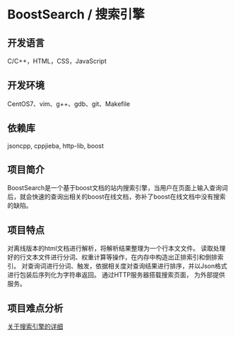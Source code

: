 # BoostSearch / 搜索引擎
## 开发语言
C/C++，HTML，CSS，JavaScript

## 开发环境
CentOS7、vim、g++、gdb、git、Makefile

## 依赖库
jsoncpp, cppjieba, http-lib, boost

## 项目简介
BoostSearch是一个基于boost文档的站内搜索引擎，当用户在页面上输入查询词后，就会快速的查询出相关的boost在线文档，弥补了boost在线文档中没有搜索的缺陷。

## 项目特点
对离线版本的html文档进行解析，将解析结果整理为一个行本文文件。
读取处理好的行文本文件进行分词、权重计算等操作，在内存中构造出正排索引和倒排索引。
对查询词进行分词、触发，依据相关度对查询结果进行排序，并以Json格式进行包装后序列化为字符串返回。
通过HTTP服务器搭载搜索页面， 为外部提供服务。

## 项目难点分析
[关于搜索引擎的详细](https://github.com/Mrszhao112/MyProjects/blob/main/boost_search/doc/searcher.md)
